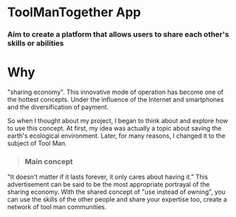 # ToolManTogether App
### Aim to create a platform that allows users to share each other's skills or abilities

# Why
"sharing economy". This innovative mode of operation has become one of the hottest concepts. Under the influence of the Internet and smartphones and the diversification of payment.

So when I thought about my project, I began to think about and explore how to use this concept. At first, my idea was actually a topic about saving the earth's ecological environment. Later, for many reasons, I changed it to the subject of Tool Man.

>### Main concept 
"It doesn't matter if it lasts forever, it only cares about having it." This advertisement can be said to be the most appropriate portrayal of the sharing economy. With the shared concept of "use instead of owning", you can use the skills of the other people and share your expertise too, create a network of tool man communities.
